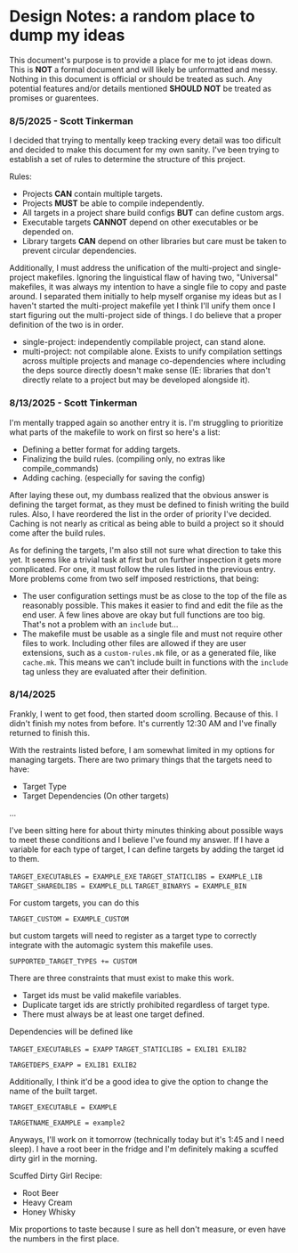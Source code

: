 # Design Notes: a random place to dump my ideas

This document's purpose is to provide a place for me to jot ideas down.  This is
**NOT** a formal document and will likely be unformatted and messy.  Nothing in
this document is official or should be treated as such.  Any potential features
and/or details mentioned **SHOULD NOT** be treated as promises or guarentees.



### 8/5/2025 - Scott Tinkerman

I decided that trying to mentally keep tracking every detail was too dificult
and decided to make this document for my own sanity.  I've been trying to
establish a set of rules to determine the structure of this project.

Rules:

- Projects **CAN** contain multiple targets.
- Projects **MUST** be able to compile independently.
- All targets in a project share build configs **BUT** can define custom args. 
- Executable targets **CANNOT** depend on other executables or be depended on.
- Library targets **CAN** depend on other libraries but care must be taken to
  prevent circular dependencies.

Additionally, I must address the unification of the multi-project and
single-project makefiles.  Ignoring the linguistical flaw of having two,
"Universal" makefiles, it was always my intention to have a single file to copy
and paste around.  I separated them initially to help myself organise my ideas
but as I haven't started the multi-project makefile yet I think I'll unify them
once I start figuring out the multi-project side of things.  I do believe that a
proper definition of the two is in order.

- single-project: independently compilable project, can stand alone.
- multi-project: not compilable alone.  Exists to unify compilation settings
  across multiple projects and manage co-dependencies where including the deps
  source directly doesn't make sense (IE: libraries that don't directly relate
  to a project but may be developed alongside it).



### 8/13/2025 - Scott Tinkerman

I'm mentally trapped again so another entry it is.  I'm struggling to prioritize
what parts of the makefile to work on first so here's a list:

- Defining a better format for adding targets.
- Finalizing the build rules. (compiling only, no extras like compile_commands)
- Adding caching. (especially for saving the config)

After laying these out, my dumbass realized that the obvious answer is defining
the target format, as they must be defined to finish writing the build rules.
Also, I have reordered the list in the order of priority I've decided.  Caching
is not nearly as critical as being able to build a project so it should come
after the build rules.

As for defining the targets, I'm also still not sure what direction to take this
yet.  It seems like a trivial task at first but on further inspection it gets
more complicated.  For one, it must follow the rules listed in the previous
entry.  More problems come from two self imposed restrictions, that being:

- The user configuration settings must be as close to the top of the file as
  reasonably possible.  This makes it easier to find and edit the file as the
  end user.  A few lines above are okay but full functions are too big.  That's
  not a problem with an `include` but...
- The makefile must be usable as a single file and must not require other files
  to work.  Including other files are allowed if they are user extensions, such
  as a `custom-rules.mk` file, or as a generated file, like `cache.mk`.  This
  means we can't include built in functions with the `include` tag unless they
  are evaluated after their definition.



### 8/14/2025

Frankly, I went to get food, then started doom scrolling.  Because of this.  I
didn't finish my notes from before.  It's currently 12:30 AM and I've finally
returned to finish this.

With the restraints listed before, I am somewhat limited in my options for
managing targets.  There are two primary things that the targets need to have:

- Target Type
- Target Dependencies (On other targets)

...

I've been sitting here for about thirty minutes thinking about possible ways to
meet these conditions and I believe I've found my answer.  If I have a variable
for each type of target, I can define targets by adding the target id to them.

`TARGET_EXECUTABLES = EXAMPLE_EXE`
`TARGET_STATICLIBS = EXAMPLE_LIB`
`TARGET_SHAREDLIBS = EXAMPLE_DLL`
`TARGET_BINARYS = EXAMPLE_BIN`

For custom targets, you can do this

`TARGET_CUSTOM = EXAMPLE_CUSTOM`

but custom targets will need to register as a target type to correctly integrate
with the automagic system this makefile uses.

`SUPPORTED_TARGET_TYPES += CUSTOM`

There are three constraints that must exist to make this work.

- Target ids must be valid makefile variables.
- Duplicate target ids are strictly prohibited regardless of target type.
- There must always be at least one target defined.

Dependencies will be defined like

`TARGET_EXECUTABLES = EXAPP`
`TARGET_STATICLIBS = EXLIB1 EXLIB2`

`TARGETDEPS_EXAPP = EXLIB1 EXLIB2`

Additionally, I think it'd be a good idea to give the option to change the name
of the built target.

`TARGET_EXECUTABLE = EXAMPLE`

`TARGETNAME_EXAMPLE = example2`

Anyways, I'll work on it tomorrow (technically today but it's 1:45 and I need
sleep).  I have a root beer in the fridge and I'm definitely making a scuffed
dirty girl in the morning.

Scuffed Dirty Girl Recipe:

- Root Beer
- Heavy Cream
- Honey Whisky

Mix proportions to taste because I sure as hell don't measure, or even have the
numbers in the first place.

